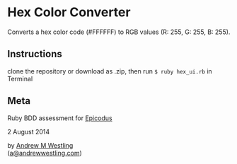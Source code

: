# Hex Color Converter

Converts a hex color code (#FFFFFF) to RGB values (R: 255, G: 255, B: 255).

## Instructions

clone the repository or download as .zip, then run `$ ruby hex_ui.rb` in Terminal

## Meta

Ruby BDD assessment for [Epicodus](http://epicodus.com)

2 August 2014

by [Andrew M Westling](https://andrewwestling.com)  
(a@andrewwestling.com)
